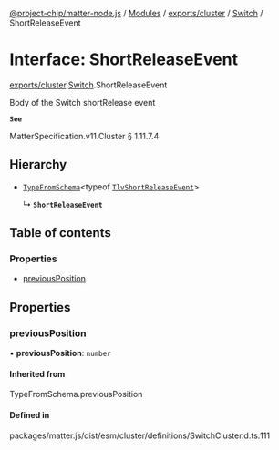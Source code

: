 [@project-chip/matter-node.js](../README.md) / [Modules](../modules.md) / [exports/cluster](../modules/exports_cluster.md) / [Switch](../modules/exports_cluster.Switch.md) / ShortReleaseEvent

# Interface: ShortReleaseEvent

[exports/cluster](../modules/exports_cluster.md).[Switch](../modules/exports_cluster.Switch.md).ShortReleaseEvent

Body of the Switch shortRelease event

**`See`**

MatterSpecification.v11.Cluster § 1.11.7.4

## Hierarchy

- [`TypeFromSchema`](../modules/exports_tlv.md#typefromschema)\<typeof [`TlvShortReleaseEvent`](../modules/exports_cluster.Switch.md#tlvshortreleaseevent)\>

  ↳ **`ShortReleaseEvent`**

## Table of contents

### Properties

- [previousPosition](exports_cluster.Switch.ShortReleaseEvent.md#previousposition)

## Properties

### previousPosition

• **previousPosition**: `number`

#### Inherited from

TypeFromSchema.previousPosition

#### Defined in

packages/matter.js/dist/esm/cluster/definitions/SwitchCluster.d.ts:111
